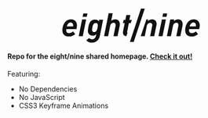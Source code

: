 <p align="center">
	<svg viewbox="0 0 280 69.79" xmlns="http://www.w3.org/2000/svg" style="max-width: 280px; display: block">
	<title>eight/nine</title>
		<g id="logo">
			<path d="M167.89,0,145.36,68.15h-7.69L160.2,0Z" id="logo-slash" style="fill:#111"></path>
			<g id="logo-firstname">
				<path d="M28.58,42H8c0,.82-.27,1.65-.27,2.47,0,3.3,1.92,5.77,5.77,5.77,3.3,0,5.77-1.37,8.24-3.57l4.4,5.5a19.4,19.4,0,0,1-13.46,4.95c-6,0-12.64-3-12.64-12.09C0,33.52,5.77,22,17.59,22,25,22,29.68,26.93,29.68,34.35A43.11,43.11,0,0,1,28.58,42ZM17,28.58c-3.57,0-6.32,2.2-8,8H21.71a6.83,6.83,0,0,0,.27-2.2C21.71,30.78,19.78,28.58,17,28.58Z" style="fill:#111"></path>
				<path d="M41.49,56.6H33.25l6.87-34.35h8.24Zm8-39.84H41.22l1.37-6.87h8.52Z" style="fill:#111"></path>
				<path d="M76.39,55.51C74.47,65.4,67.87,69.79,59.9,69.79c-4.95,0-8.52-1.37-11.27-4.67l5.77-4.95a7.19,7.19,0,0,0,5.77,2.75c4.67,0,7.42-3,8.24-7.42l.82-3.57a9,9,0,0,1-7.69,3.57c-4.95,0-9.62-3.3-9.62-9.62A38,38,0,0,1,52.76,39c1.1-6.59,2.47-10.44,5.22-13.19a12.18,12.18,0,0,1,8.79-3.3c3.57,0,6.32,1.37,7.69,3.85L75,22.81h8ZM68.15,29.4c-4.12,0-6,3.3-7.14,9.34-.27,2.2-.55,3.57-.55,4.67,0,2.47,1.1,4.67,4.12,4.67,4.12,0,6-3.3,7.14-9.34.27-2.2.55-3.57.55-4.67C72.27,31.05,70.89,29.4,68.15,29.4Z" style="fill:#111"></path>
				<path d="M116.78,35.17l-4.4,21.43h-8.24l4.12-20.88c0-.82.27-1.65.27-2.2,0-3-1.92-4.4-4.12-4.4s-6,1.1-7.14,6.59L93.15,56.6H84.91l9.34-47h8.24L99.47,25A12.38,12.38,0,0,1,108,22c4.12,0,9.07,2.75,9.07,9.62C117.06,33,116.78,34.07,116.78,35.17Z" style="fill:#111"></path>
				<path d="M132.72,49.46a1.66,1.66,0,0,1-.82-1.65,3,3,0,0,1,.27-1.37l3.3-16.76h3.85l2.2-6.32h-4.95l1.92-10.17h-8.24l-1.92,10.17h-3.57l-1.37,6.32h3.57l-3.3,16.76c0,.82-.27,1.65-.27,2.75,0,4.12,2.75,6.87,6.87,7.42Z" style="fill:#111"></path>
			</g>
			<g id="logo-lastname">
				<path d="M204.16,56.6h-8.24l6.87-34.35H211Zm8-39.84h-8.24l1.37-6.87h8.24Z" style="fill:#111"></path>
				<path d="M244.83,35.17l-4.4,21.43h-8.24l4.12-20.88c0-.82.27-1.65.27-2.2,0-3-1.92-4.4-4.12-4.4s-6,1.1-7.14,6.59L221.2,56.6H213l6.87-34.35h8l-.55,3.3A12.88,12.88,0,0,1,236.31,22c4.12,0,8.79,2.75,8.79,9.62C245.1,33,244.83,34.07,244.83,35.17Z" style="fill:#111"></path>
				<path d="M278.9,42H258.29c0,.82-.27,1.65-.27,2.47,0,3.3,1.92,5.77,5.77,5.77,3.3,0,5.77-1.37,8.24-3.57l4.4,5.5A19.4,19.4,0,0,1,263,57.15c-6,0-12.64-3-12.64-12.09,0-11.54,5.77-23.08,17.59-23.08C275.33,22,280,26.93,280,34.35A27.3,27.3,0,0,1,278.9,42ZM267.36,28.58c-3.57,0-6.32,2.2-8,8H272a6.83,6.83,0,0,0,.27-2.2C272.31,30.78,270.38,28.58,267.36,28.58Z" style="fill:#111"></path>
				<path d="M183.28,22a12.88,12.88,0,0,0-9.07,3.57l.55-3.3h-3.57L159.92,55.78l-.27.82h8.24L172,35.72c1.1-5.5,4.67-6.59,7.14-6.59a4.11,4.11,0,0,1,4.12,4.4,6.05,6.05,0,0,1-.27,2.2L178.88,56.6h8.24l4.4-21.43a16.22,16.22,0,0,0,.55-3.85C192.07,24.73,187.12,22,183.28,22Z" style="fill:#111"></path>
			</g>
		</g>
	</svg>
</p>

#### Repo for the eight/nine shared homepage. [Check it out!](http://eightnine.co)

Featuring:
 * No Dependencies
 * No JavaScript
 * CSS3 Keyframe Animations

